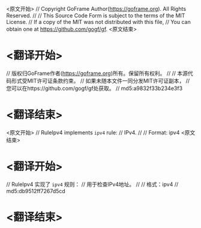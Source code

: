 
<原文开始>
// Copyright GoFrame Author(https://goframe.org). All Rights Reserved.
//
// This Source Code Form is subject to the terms of the MIT License.
// If a copy of the MIT was not distributed with this file,
// You can obtain one at https://github.com/gogf/gf.
<原文结束>

# <翻译开始>
// 版权归GoFrame作者(https://goframe.org)所有。保留所有权利。
//
// 本源代码形式受MIT许可证条款约束。
// 如果未随本文件一同分发MIT许可证副本，
// 您可以在https://github.com/gogf/gf处获取。
// md5:a9832f33b234e3f3
# <翻译结束>


<原文开始>
// RuleIpv4 implements `ipv4` rule:
// IPv4.
//
// Format: ipv4
<原文结束>

# <翻译开始>
// RuleIpv4 实现了 `ipv4` 规则：
// 用于检查IPv4地址。
//
// 格式：ipv4
// md5:db9512ff7267d5cd
# <翻译结束>

